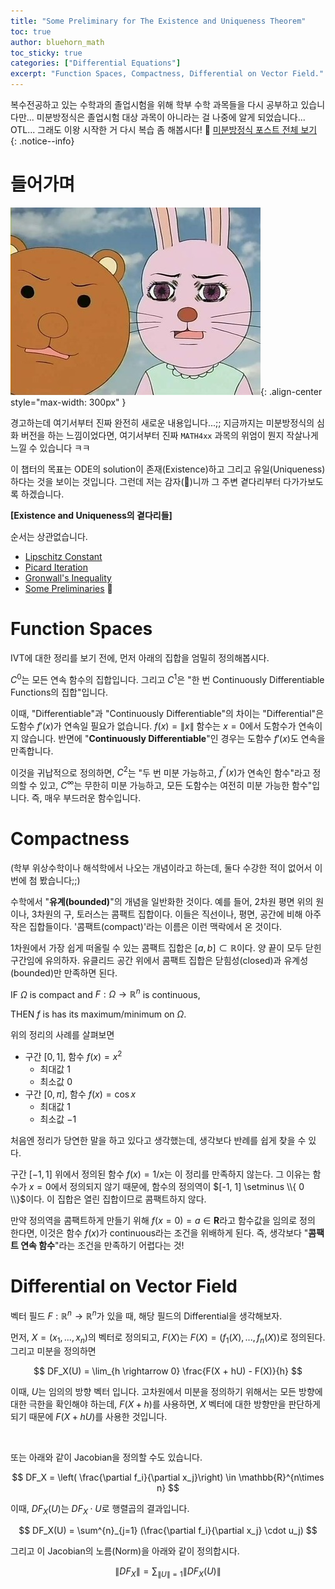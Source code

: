 ```yaml
---
title: "Some Preliminary for The Existence and Uniqueness Theorem"
toc: true
author: bluehorn_math
toc_sticky: true
categories: ["Differential Equations"]
excerpt: "Function Spaces, Compactness, Differential on Vector Field."
---
```


복수전공하고 있는 수학과의 졸업시험을 위해 학부 수학 과목들을 다시 공부하고 있습니다만... 미분방정식은 졸업시험 대상 과목이 아니라는 걸 나중에 알게 되었습니다... OTL... 그래도 이왕 시작한 거 다시 복습 좀 해봅시다! 🏃 [미분방정식 포스트 전체 보기](/categories/differential-equations)
{: .notice--info}

# 들어가며

![](/images/meme/panic.png){: .align-center style="max-width: 300px" }

경고하는데 여기서부터 진짜 완전히 새로운 내용입니다...;; 지금까지는 미분방정식의 심화 버전을 하는 느낌이었다면, 여기서부터 진짜 `MATH4xx` 과목의 위엄이 뭔지 작살나게 느낄 수 있습니다 ㅋㅋ

이 챕터의 목표는 ODE의 solution이 존재(Existence)하고 그리고 유일(Uniqueness)하다는 것을 보이는 것입니다. 그런데 저는 감자(🥔)니까 그 주변 곁다리부터 다가가보도록 하겠습니다.

<div class="proof" markdown="1">

**[Existence and Uniqueness의 곁다리들]**

순서는 상관없습니다.

- [Lipschitz Constant](/2024/11/14/Lipschitz-constant/)
- [Picard Iteration](/2024/11/14/Picard-iteration/)
- [Gronwall's Inequality](/2024/11/14/Gronwall-inequality/)
- [Some Preliminaries](/2024/11/16/some-preliminary-the-existence-and-uniqueness-theorem/) 👋

</div>

# Function Spaces

IVT에 대한 정리를 보기 전에, 먼저 아래의 집합을 엄밀히 정의해봅시다.

$C^0$는 모든 연속 함수의 집합입니다. 그리고 $C^1$은 "한 번 Continuously Differentiable Functions의 집합"입니다.

이때, "Differentiable"과 "Continuously Differentiable"의 차이는 "Differential"은 도함수 $f'(x)$가 연속일 필요가 없습니다. $f(x) = \| x \|$ 함수는 $x = 0$에서 도함수가 연속이지 않습니다. 반면에 "**Continuously Differentiable**"인 경우는 도함수 $f'(x)$도 연속을 만족합니다.

이것을 귀납적으로 정의하면, $C^2$는 "두 번 미분 가능하고, $f^{\prime\prime}(x)$가 연속인 함수"라고 정의할 수 있고, $C^{\infty}$는 무한히 미분 가능하고, 모든 도함수는 여전히 미분 가능한 함수"입니다. 즉, 매우 부드러운 함수입니다.

# Compactness

(학부 위상수학이나 해석학에서 나오는 개념이라고 하는데, 둘다 수강한 적이 없어서 이번에 첨 봤습니다;;)

수학에서 "**유계(bounded)**"의 개념을 일반화한 것이다. 예를 들어, 2차원 평면 위의 원이나, 3차원의 구, 토러스는 콤팩트 집합이다. 이들은 직선이나, 평면, 공간에 비해 아주 작은 집합들이다. '콤팩트(compact)'라는 이름은 이런 맥락에서 온 것이다.

1차원에서 가장 쉽게 떠올릴 수 있는 콤팩트 집합은 $[a, b] \subset \mathbb{R}$이다. 양 끝이 모두 닫힌 구간임에 유의하자. 유클리드 공간 위에서 콤팩트 집합은 닫힘성(closed)과 유계성(bounded)만 만족하면 된다.

<div class="theorem" markdown="1">

IF $\Omega$ is compact and $F: \Omega \rightarrow \mathbb{R}^n$ is continuous,

THEN $f$ is has its maximum/minimum on $\Omega$.

</div>

위의 정리의 사례를 살펴보면

- 구간 $[0, 1]$, 함수 $f(x) = x^2$
  - 최대값 $1$
  - 최소값 $0$
- 구간 $[0, \pi]$, 함수 $f(x) = \cos x$
  - 최대값 $1$
  - 최소값 $-1$

처음엔 정리가 당연한 말을 하고 있다고 생각했는데, 생각보다 반례를 쉽게 찾을 수 있다.

구간 $[-1, 1]$ 위에서 정의된 함수 $f(x) = 1/x$는 이 정리를 만족하지 않는다. 그 이유는 함수가 $x = 0$에서 정의되지 않기 때문에, 함수의 정의역이 $[-1, 1] \setminus \\{ 0 \\}$이다. 이 집합은 열린 집합이므로 콤팩트하지 않다.

만약 정의역을 콤팩트하게 만들기 위해 $f(x=0) = a \in \mathbf{R}$라고 함수값을 임의로 정의 한다면, 이것은 함수 $f(x)$가 continuous라는 조건을 위배하게 된다. 즉, 생각보다 "**콤팩트 연속 함수**"라는 조건을 만족하기 어렵다는 것!


# Differential on Vector Field

벡터 필드 $F: \mathbb{R}^n \rightarrow \mathbb{R}^n$가 있을 때, 해당 필드의 Differential을 생각해보자.

먼저, $X = (x_1, ..., x_n)$의 벡터로 정의되고, $F(X)$는 $F(X) = (f_1(X), ..., f_n(X))$로 정의된다. 그리고 미분을 정의하면

$$
DF_X(U) = \lim_{h \rightarrow 0} \frac{F(X + hU) - F(X)}{h}
$$

이때, $U$는 임의의 방향 벡터 입니다. 고차원에서 미분을 정의하기 위해서는 모든 방향에 대한 극한을 확인해야 하는데, $F(X + h)$를 사용하면, $X$ 벡터에 대한 방향만을 판단하게 되기 때문에 $F(X + hU)$를 사용한 것입니다.

<br/>

또는 아래와 같이 Jacobian을 정의할 수도 있습니다.

$$
DF_X = \left( \frac{\partial f_i}{\partial x_j}\right) \in \mathbb{R}^{n\times n}
$$

이때, $DF_X(U)$는 $DF_X \cdot U$로 행렬곱의 결과입니다.

$$
DF_X(U) = \sum^{n}_{j=1} (\frac{\partial f_i}{\partial x_j} \cdot u_j)
$$

그리고 이 Jacobian의 노름(Norm)을 아래와 같이 정의합시다.

$$
\| DF_X \| = \sum_{\| U \| = 1} \| DF_X(U) \|
$$

